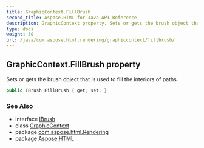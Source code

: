 ```yaml
---
title: GraphicContext.FillBrush
second_title: Aspose.HTML for Java API Reference
description: GraphicContext property. Sets or gets the brush object that is used to fill the interiors of paths
type: docs
weight: 30
url: /java/com.aspose.html.rendering/graphiccontext/fillbrush/
---
```

## GraphicContext.FillBrush property

Sets or gets the brush object that is used to fill the interiors of paths.

```java
public IBrush FillBrush { get; set; }
```

### See Also

* interface [IBrush](../../../com.aspose.html.drawing/ibrush/)
* class [GraphicContext](../)
* package [com.aspose.html.Rendering](../../graphiccontext/)
* package [Aspose.HTML](../../../)

